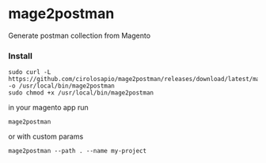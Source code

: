 # mage2postman

Generate postman collection from Magento

### Install

```
sudo curl -L https://github.com/cirolosapio/mage2postman/releases/download/latest/mage2postman -o /usr/local/bin/mage2postman
sudo chmod +x /usr/local/bin/mage2postman
```

in your magento app run

`mage2postman`

or with custom params

`mage2postman --path . --name my-project`
